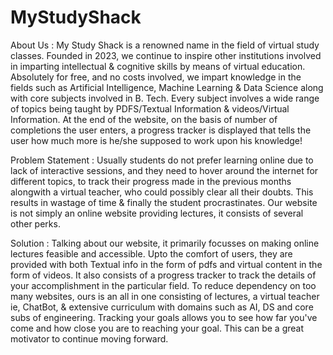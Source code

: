 # MyStudyShack

About Us : My Study Shack is a renowned name in the field of virtual study classes. Founded in 2023, we continue to inspire other institutions involved in imparting intellectual & cognitive skills by means of virtual education. Absolutely for free, and no costs involved, we impart knowledge in the fields such as Artificial Intelligence, Machine Learning & Data Science along with core subjects involved in B. Tech. Every subject involves a wide range of topics being taught by PDFS/Textual Information & videos/Virtual Information. At the end of the website, on the basis of number of completions the user enters, a progress tracker is displayed that tells the user how much more is he/she supposed to work upon his knowledge! 

Problem Statement : Usually students do not prefer learning online due to lack of interactive sessions, and they need to hover around the internet for different topics, to track their progress made in the previous months alongwith a virtual teacher, who could possibly clear all their doubts. This results in wastage of time & finally the student procrastinates. Our website is not simply an online website providing lectures, it consists of several other perks.

Solution : Talking about our website, it primarily focusses on making online lectures feasible and accessible. Upto the comfort of users, they are provided with both Textual info in the form of pdfs and virtual content in the form of videos. It also consists of a progress tracker to track the details of your accomplishment in the particular field. To reduce dependency on too many websites, ours is an all in one consisting of lectures, a virtual teacher ie, ChatBot, & extensive curriculum with domains such as AI, DS and core subs of engineering. Tracking your goals allows you to see how far you've come and how close you are to reaching your goal. This can be a great motivator to continue moving forward.
